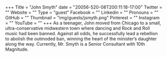+++
Title = "John Smyth"
date = "20056-520-08T200:11:18-17:00"
Twitter = ""
Website = ""
Type = "guest"
Facebook = ""
Linkedin = ""
Pronouns = ""
GitHub = ""
Thumbnail = "img/guests/jsmyth.png"
Pinterest = ""
Instagram = ""
YouTube = ""
+++
As a teenager, John moved from Chicago to a small, ultra-conservative midwestern town where dancing and Rock and Roll music had been banned. Against all odds, he successfully lead a rebellion to abolish the outmoded ban, winning the heart of the minister’s daughter along the way. Currently, Mr. Smyth is a Senior Consultant with 10th Magnitude.
